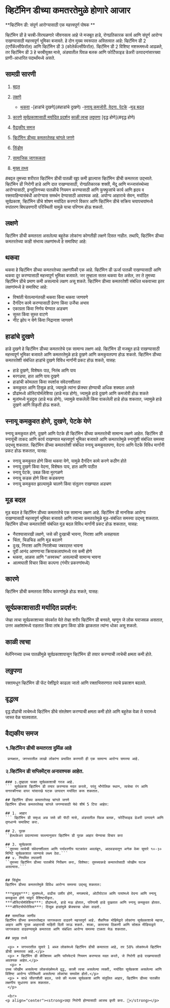 # व्हिटॅमिन डीच्या कमतरतेमुळे होणारे आजार

**व्हिटॅमिन डी: संपूर्ण आरोग्यासाठी एक महत्त्वपूर्ण पोषक **

व्हिटॅमिन डी हे चरबी-विरघळणारे जीवनसत्व आहे जे मजबूत हाडे, रोगप्रतिकारक कार्य आणि संपूर्ण आरोग्य राखण्यासाठी महत्त्वपूर्ण भूमिका बजावते. हे दोन मुख्य स्वरूपात अस्तित्वात आहे: व्हिटॅमिन डी 2 (एर्गोकॅल्सीफेरॉल) आणि व्हिटॅमिन डी 3 (कोलेकॅल्सीफेरॉल). व्हिटॅमिन डी 2 विशिष्ट मशरूममध्ये आढळते, तर व्हिटॅमिन डी 3 हे चरबीयुक्त मासे, अंड्यातील पिवळ बलक आणि फोर्टिफाइड डेअरी उत्पादनांसारख्या प्राणी-आधारित पदार्थांमध्ये असते.

## सामग्री सारणी

1. [बद्दल](#बद्दल)
2. [लक्षणे](#लक्षणे)
    - [थकवा](#थकवा) 
    -[हाडांचे दुखणे](#हाडांचे दुखणे)
    -[स्नायू कमजोरी, वेदना, पेटके](#muscle-weakness-sches-cramps)
    -[मूड बदल](#मूड-बदल)

3. [कारणे](#कारण)
    [सूर्यप्रकाशासाठी मर्यादित प्रदर्शन](#लिमिटेड-एक्सपोजर-टू-सूर्यप्रकाश)
    [काळी त्वचा](#गडद-त्वचा)
    [लठ्ठपणा](#लठ्ठपणा)
    [वृद्ध होणे](#वृद्ध होणे)

4. [वैद्यकीय समज](#वैद्यकीय-मिथक)
5. [व्हिटॅमिन डीच्या कमतरतेसह चांगले जगणे](#लिव्हिंग-वेल-विथ-व्हिटॅमिन-डी-कमतरते)
6. [सिंड्रोम](#सिंड्रोम)
7. [सामाजिक जागरूकता](#सामाजिक-जागरूकता)
8. [मुख्य तथ्य](#मुख्य-तथ्य)


#बद्दल
तुमच्या शरीरात व्हिटॅमिन डीची पातळी खूप कमी झाल्यास व्हिटॅमिन डीची कमतरता उद्भवते. व्हिटॅमिन डी निरोगी हाडे आणि दात राखण्यासाठी, रोगप्रतिकारक शक्ती, मेंदू आणि मज्जासंस्थेच्या आरोग्यासाठी, इन्सुलिनच्या पातळीचे नियमन करण्यासाठी आणि फुफ्फुसांचे कार्य आणि हृदय व रक्तवाहिन्यासंबंधी आरोग्यास समर्थन देण्यासाठी आवश्यक आहे. अयोग्य आहाराचे सेवन, मर्यादित सूर्यप्रकाश, व्हिटॅमिन डीचे शोषण मर्यादित करणारे विकार आणि व्हिटॅमिन डीचे सक्रिय चयापचयांमध्ये रुपांतरण बिघडवणारी परिस्थिती यामुळे याचा परिणाम होऊ शकतो.


## लक्षणे 

व्हिटॅमिन डीची कमतरता असलेल्या बहुतेक लोकांना कोणतीही लक्षणे दिसत नाहीत. तथापि, व्हिटॅमिन डीच्या कमतरतेच्या काही संभाव्य लक्षणांमध्ये हे समाविष्ट आहे:

## थकवा 
थकवा हे व्हिटॅमिन डीच्या कमतरतेच्या लक्षणांपैकी एक आहे. व्हिटॅमिन डी ऊर्जा पातळी राखण्यासाठी आणि थकवा दूर करण्यासाठी महत्त्वपूर्ण भूमिका बजावते. जर तुम्हाला सतत थकवा येत असेल, तर ते तुमच्या व्हिटॅमिन डीचे प्रमाण कमी असल्याचे लक्षण असू शकते. व्हिटॅमिन डीच्या कमतरतेशी संबंधित थकवाच्या इतर लक्षणांमध्ये हे समाविष्ट आहे:

- विश्रांती घेतल्यानंतरही थकवा किंवा थकवा जाणवणे
- दैनंदिन कामे करण्यासाठी प्रेरणा किंवा उर्जेचा अभाव
- एकाग्रता किंवा निर्णय घेण्यात अडचण
- सुस्त किंवा सुस्त वाटणे
- नीट झोप न येणे किंवा निद्रानाश जाणवणे

## हाडांचे दुखणे
हाडे दुखणे हे व्हिटॅमिन डीच्या कमतरतेचे एक सामान्य लक्षण आहे. व्हिटॅमिन डी मजबूत हाडे राखण्यासाठी महत्त्वपूर्ण भूमिका बजावते आणि कमतरतेमुळे हाडे दुखणे आणि कमकुवतपणा होऊ शकतो. व्हिटॅमिन डीच्या कमतरतेशी संबंधित हाडांचे दुखणे विविध मार्गांनी प्रकट होऊ शकते, यासह:

- हाडे दुखणे, विशेषतः पाठ, नितंब आणि पाय
- बरगड्या, हात आणि पाय दुखणे
- हाडांची कोमलता किंवा स्पर्शास संवेदनशीलता
- कमकुवत आणि ठिसूळ हाडे, ज्यामुळे त्यांना फ्रॅक्चर होण्याची अधिक शक्यता असते
- प्रौढांमध्ये ऑस्टियोमॅलेशिया (हाडे मऊ होणे), ज्यामुळे हाडे दुखणे आणि कमजोरी होऊ शकते
- मुलांमध्ये मुडदूस (हाडे मऊ होणे), ज्यामुळे वाकलेली किंवा वाकलेली हाडे होऊ शकतात, ज्यामुळे हाडे दुखणे आणि विकृती होऊ शकते.

## स्नायू कमकुवत होणे, दुखणे, पेटके येणे
स्नायू कमकुवत होणे, दुखणे आणि पेटके ही व्हिटॅमिन डीच्या कमतरतेची सामान्य लक्षणे आहेत. व्हिटॅमिन डी स्नायूंची ताकद आणि कार्य राखण्यात महत्त्वपूर्ण भूमिका बजावते आणि कमतरतेमुळे स्नायूंशी संबंधित समस्या उद्भवू शकतात. व्हिटॅमिन डीच्या कमतरतेशी संबंधित स्नायू कमकुवतपणा, वेदना आणि पेटके विविध मार्गांनी प्रकट होऊ शकतात, यासह:

- स्नायू कमकुवत होणे किंवा थकवा येणे, यामुळे दैनंदिन कामे करणे कठीण होते
- स्नायू दुखणे किंवा वेदना, विशेषतः पाय, हात आणि पाठीत
- स्नायू पेटके, उबळ किंवा मुरगळणे
- स्नायू कडक होणे किंवा कडकपणा
- स्नायू कमकुवत झाल्यामुळे चालणे किंवा संतुलन राखण्यात अडचण

## मूड बदल
मूड बदल हे व्हिटॅमिन डीच्या कमतरतेचे एक सामान्य लक्षण आहे. व्हिटॅमिन डी मानसिक आरोग्य राखण्यासाठी महत्त्वपूर्ण भूमिका बजावते आणि त्याच्या कमतरतेमुळे मूड-संबंधित समस्या उद्भवू शकतात. व्हिटॅमिन डीच्या कमतरतेशी संबंधित मूड बदल विविध मार्गांनी प्रकट होऊ शकतात, यासह:

- नैराश्यासारखी लक्षणे, जसे की दुःखाची भावना, निराशा आणि असहायता
- चिंता, चिडचिड आणि मूड बदलणे
- दुःख, निराशा आणि निराशेच्या जबरदस्त भावना
- पूर्वी आनंद आणणाऱ्या क्रियाकलापांमध्ये रस कमी होणे
- थकवा, आळस आणि "अस्वस्थ" असल्याची सामान्य भावना
- आत्मघाती विचार किंवा कल्पना (गंभीर प्रकरणांमध्ये)


## कारणे
व्हिटॅमिन डीची कमतरता विविध कारणांमुळे होऊ शकते, यासह:

## सूर्यप्रकाशासाठी मर्यादित प्रदर्शन: 
जेव्हा त्वचा सूर्यप्रकाशाच्या संपर्कात येते तेव्हा शरीर व्हिटॅमिन डी बनवते, म्हणून जे लोक घराजवळ असतात, उत्तर अक्षांशांमध्ये राहतात किंवा लांब झगा किंवा डोके झाकतात त्यांना धोका असू शकतो.

## काळी त्वचा
मेलॅनिनच्या उच्च पातळीमुळे सूर्यप्रकाशापासून व्हिटॅमिन डी तयार करण्याची त्वचेची क्षमता कमी होते.

## लठ्ठपणा
रक्तामधून व्हिटॅमिन डी फॅट पेशींद्वारे काढला जातो आणि रक्ताभिसरणात त्याचे प्रकाशन बदलते.


## वृद्धत्व
वृद्ध प्रौढांची त्वचेमध्ये व्हिटॅमिन डीचे संश्लेषण करण्याची क्षमता कमी होते आणि बहुतेक वेळा ते घरामध्ये जास्त वेळ घालवतात.


## वैद्यकीय समज

### १.व्हिटॅमिन डीची कमतरता दुर्मिळ आहे
``` प्रत्यक्षात, जगभरातील लाखो लोकांना प्रभावित करणारी ही एक सामान्य आरोग्य समस्या आहे.```

### २.व्हिटॅमिन डी सप्लिमेंट्स अनावश्यक आहेत.
``` काही व्यक्तींना अपुरा आहार किंवा मर्यादित सूर्यप्रकाशामुळे पूरक आहाराची आवश्यकता असू शकते.
### ३.तुम्हाला फक्त सूर्यप्रकाशाची गरज आहे.
``` सूर्यप्रकाश व्हिटॅमिन डी तयार करण्यास मदत करतो, परंतु भौगोलिक स्थान, त्वचेचा रंग आणि सनस्क्रीनचा वापर यांसारखे घटक उत्पादन मर्यादित करू शकतात.

## व्हिटॅमिन डीच्या कमतरतेसह चांगले जगणे
व्हिटॅमिन डीच्या कमतरतेसह चांगले जगण्यासाठी येथे शीर्ष 5 टिपा आहेत:

## 1. आहार
``` व्हिटॅमिन डी समृध्द अन्न जसे की फॅटी मासे, अंड्यातील पिवळ बलक, फोर्टिफाइड डेअरी उत्पादने आणि तृणधान्ये समाविष्ट करा.

## 2. पूरक
``हेल्थकेअर प्रदात्याच्या सल्ल्यानुसार व्हिटॅमिन डी पूरक आहार घेण्याचा विचार करा

## 3. सूर्यप्रकाश
``तुमच्या त्वचेची संवेदनशीलता आणि पर्यावरणीय घटकांवर अवलंबून, आठवड्यातून अनेक वेळा सुमारे १०-३० मिनिटे सूर्यप्रकाशात जाण्याचे लक्ष्य ठेवा.```
## ४. नियमित तपासणी
``तुमच्या व्हिटॅमिन डीच्या पातळीचे निरीक्षण करा, विशेषत: तुमच्याकडे कमतरतेसाठी जोखीम घटक असल्यास.```


## सिंड्रोम
व्हिटॅमिन डीच्या कमतरतेमुळे विविध आरोग्य समस्या उद्भवू शकतात:

***मुडदूस***: मुलांमध्ये, वाढीस उशीर होणे, मणक्याचे, ओटीपोटात आणि पायांमध्ये वेदना आणि स्नायू कमकुवत होणे यांद्वारे वैशिष्ट्यीकृत.
***ऑस्टियोमॅलेशिया***: प्रौढांमध्ये, हाडे मऊ होतात, परिणामी हाडे दुखतात आणि स्नायू कमकुवत होतात.
***ऑस्टियोपोरोसिस***: ठिसूळ हाडांमुळे फ्रॅक्चरचा धोका वाढतो.

## सामाजिक जाणीव
व्हिटॅमिन डीच्या कमतरतेबद्दल जागरूकता वाढवणे महत्त्वपूर्ण आहे. शैक्षणिक मोहिमेद्वारे लोकांना सूर्यप्रकाशाचे महत्त्व, आहार आणि पूरक आहाराची माहिती दिली जाऊ शकते. शाळा, कामाच्या ठिकाणी आणि सोशल मीडियाद्वारे जागरूकता वाढवण्यामुळे कमतरता आणि संबंधित आरोग्य समस्या टाळता येऊ शकतात.

## प्रमुख तथ्ये

 <p> ➤ जगभरातील सुमारे 1 अब्ज लोकांमध्ये व्हिटॅमिन डीची कमतरता आहे, तर 50% लोकांमध्ये व्हिटॅमिन डीची कमतरता आहे.</p>
 <p> ➤ व्हिटॅमिन डी कॅल्शियम आणि फॉस्फेटचे नियमन करण्यास मदत करते, जे निरोगी हाडे राखण्यासाठी आवश्यक आहेत.</p>
  <p> ➤ 
उच्च जोखीम असलेल्या लोकसंख्येमध्ये वृद्ध, काळी त्वचा असलेल्या व्यक्ती, मर्यादित सूर्यप्रकाश असलेल्या आणि विशिष्ट आरोग्य परिस्थिती असलेल्या लोकांचा समावेश होतो.</p>
 <p> ➤ साधे जीवनशैली बदल, जसे की मध्यम सूर्यप्रकाश आणि संतुलित आहार, व्हिटॅमिन डीच्या पातळीत लक्षणीय सुधारणा करू शकतात.
 </p>

 <br>
<p align="center"><strong>उद्या निरोगी होण्यासाठी आजच कृती करा. 💙</strong></p>